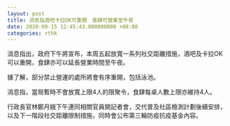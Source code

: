 ```yaml
---
layout: post
title: 消息指酒吧卡拉OK可重開　食肆可營業至午夜
date: 2020-09-15 12:45:43.000000000 +08:00
categories: rthk
---
```


消息指出，政府下午將宣布，本周五起放寬一系列社交距離措施，酒吧及卡拉OK可以重開，食肆亦可以延長營業時間至午夜。

據了解，部分禁止營運的處所將會有序重開，包括泳池。

消息指，當局暫時不會放寬上限4人的限聚令，食肆每桌人數上限亦維持4人。

行政長官林鄭月娥下午連同相關官員開記者會，交代普及社區檢測計劃後續安排，以及下一階段社交距離限制措施，同時會公布第三輪防疫抗疫基金內容。
